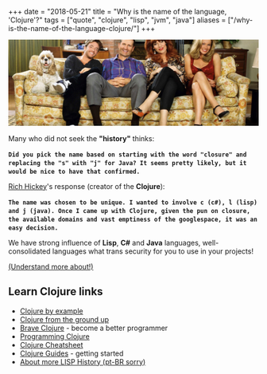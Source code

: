 +++
date = "2018-05-21"
title = "Why is the name of the language, 'Clojure'?"
tags = ["quote", "clojure", "lisp", "jvm", "java"]
aliases = ["/why-is-the-name-of-the-language-clojure/"]
+++

![Sit down there comes history](/sit-history.jpg#center)

Many who did not seek the **"history"** thinks:

**`Did you pick the name based on starting with the word "closure" and replacing the "s" with "j" for Java? It seems pretty likely, but it would be nice to have that confirmed.`**

[Rich Hickey](https://twitter.com/richhickey)'s response (creator of the **Clojure**):

**`The name was chosen to be unique. I wanted to involve c (c#), l (lisp) and j (java). Once I came up with Clojure, given the pun on closure, the available domains and vast emptiness of the googlespace, it was an easy decision.`**

We have strong influence of **Lisp**, **C#** and **Java** languages, well-consolidated languages what trans security for you to use in your projects!

[(Understand more about!)](https://groups.google.com/forum/#!msg/clojure/4uDxeOS8pwY/UHiYp7p1a3YJ)

## Learn Clojure links

- [Clojure by example](https://kimh.github.io/clojure-by-example/)
- [Clojure from the ground up](https://aphyr.com/tags/Clojure-from-the-ground-up)
- [Brave Clojure](https://www.braveclojure.com/) - become a better programmer
- [Programming Clojure](https://pragprog.com/titles/shcloj/programming-clojure)
- [Clojure Cheatsheet](https://clojure.org/api/cheatsheet)
- [Clojure Guides](https://clojure.org/guides/getting_started) - getting started
- [About more LISP History (pt-BR sorry)](http://avelino.run/historia-do-lisp-abra-os-olhos-para-programacao-funcional/)
